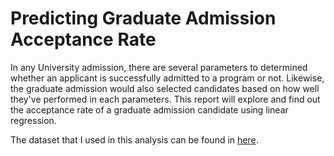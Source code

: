 # Predicting Graduate Admission Acceptance Rate
In any University admission, there are several parameters to determined whether an applicant is successfully admitted to a program or not.
Likewise, the graduate admission would also selected candidates based on how well they've performed in each parameters.
This report will explore and find out the acceptance rate of a graduate admission candidate using linear regression.

The dataset that I used in this analysis can be found in [here](https://www.kaggle.com/mohansacharya/graduate-admissions).
